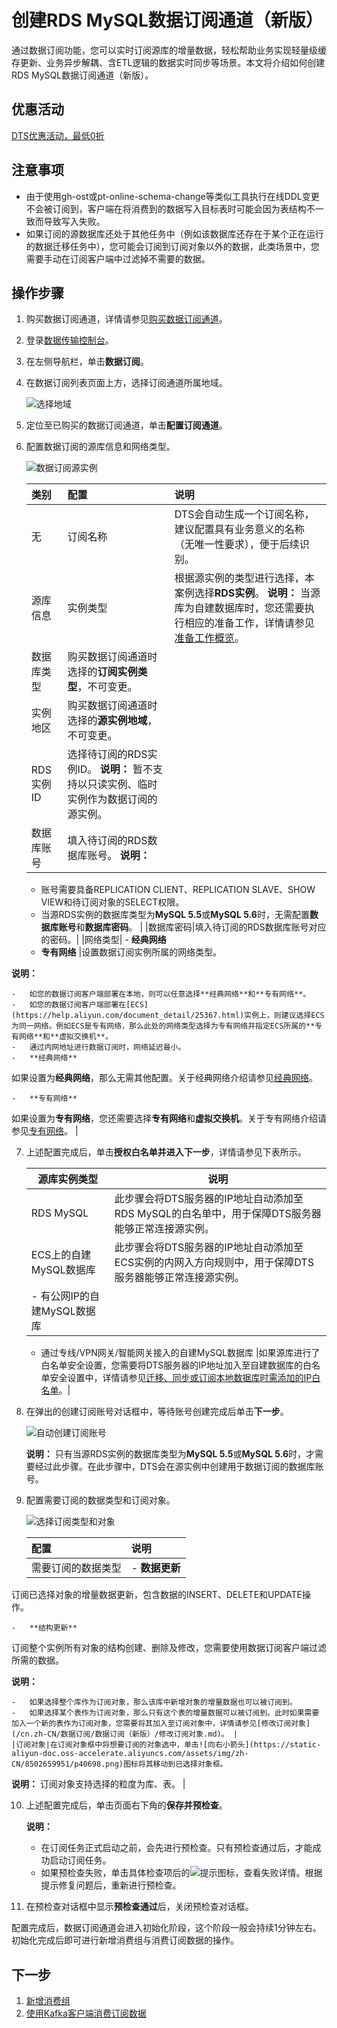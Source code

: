 # 创建RDS MySQL数据订阅通道（新版）

通过数据订阅功能，您可以实时订阅源库的增量数据，轻松帮助业务实现轻量级缓存更新、业务异步解耦、含ETL逻辑的数据实时同步等场景。本文将介绍如何创建RDS MySQL数据订阅通道（新版）。

## 优惠活动

[DTS优惠活动，最低0折](/cn.zh-CN/产品定价/产品定价.md)

## 注意事项

-   由于使用gh-ost或pt-online-schema-change等类似工具执行在线DDL变更不会被订阅到，客户端在将消费到的数据写入目标表时可能会因为表结构不一致而导致写入失败。
-   如果订阅的源数据库还处于其他任务中（例如该数据库还存在于某个正在运行的数据迁移任务中），您可能会订阅到订阅对象以外的数据，此类场景中，您需要手动在订阅客户端中过滤掉不需要的数据。

## 操作步骤

1.  购买数据订阅通道，详情请参见[购买数据订阅通道](/cn.zh-CN/快速入门/购买流程.md)。
2.  登录[数据传输控制台](https://dts.console.aliyun.com/)。
3.  在左侧导航栏，单击**数据订阅**。
4.  在数据订阅列表页面上方，选择订阅通道所属地域。

    ![选择地域](https://static-aliyun-doc.oss-accelerate.aliyuncs.com/assets/img/zh-CN/1428919951/p51699.png)

5.  定位至已购买的数据订阅通道，单击**配置订阅通道**。
6.  配置数据订阅的源库信息和网络类型。

    ![数据订阅源实例](https://static-aliyun-doc.oss-accelerate.aliyuncs.com/assets/img/zh-CN/2197248951/p48078.png)

    |类别|配置|说明|
    |:-|:-|:-|
    |无|订阅名称|DTS会自动生成一个订阅名称，建议配置具有业务意义的名称（无唯一性要求），便于后续识别。|
    |源库信息|实例类型|根据源实例的类型进行选择，本案例选择**RDS实例**。 **说明：** 当源库为自建数据库时，您还需要执行相应的准备工作，详情请参见[准备工作概览](/cn.zh-CN/准备工作/准备工作概览.md)。 |
    |数据库类型|购买数据订阅通道时选择的**订阅实例类型**，不可变更。|
    |实例地区|购买数据订阅通道时选择的**源实例地域**，不可变更。|
    |RDS实例ID|选择待订阅的RDS实例ID。 **说明：** 暂不支持以只读实例、临时实例作为数据订阅的源实例。 |
    |数据库账号|填入待订阅的RDS数据库账号。 **说明：**

    -   账号需要具备REPLICATION CLIENT、REPLICATION SLAVE、SHOW VIEW和待订阅对象的SELECT权限。
    -   当源RDS实例的数据库类型为**MySQL 5.5**或**MySQL 5.6**时，无需配置**数据库账号**和**数据库密码**。 |
    |数据库密码|填入待订阅的RDS数据库账号对应的密码。|
    |网络类型|    -   **经典网络**
    -   **专有网络**
|设置数据订阅实例所属的网络类型。

**说明：**

    -   如您的数据订阅客户端部署在本地，则可以任意选择**经典网络**和**专有网络**。
    -   如您的数据订阅客户端部署在[ECS](https://help.aliyun.com/document_detail/25367.html)实例上，则建议选择ECS为同一网络。例如ECS是专有网络，那么此处的网络类型选择为专有网络并指定ECS所属的**专有网络**和**虚拟交换机**。
    -   通过内网地址进行数据订阅时，网络延迟最小。
    -   **经典网络**

如果设置为**经典网络**，那么无需其他配置。关于经典网络介绍请参见[经典网络](https://help.aliyun.com/document_detail/61651.html#h2-url-2)。

    -   **专有网络**

如果设置为**专有网络**，您还需要选择**专有网络**和**虚拟交换机**。关于专有网络介绍请参见[专有网络](https://help.aliyun.com/document_detail/61651.html#h2-url-1)。 |

7.  上述配置完成后，单击**授权白名单并进入下一步**，详情请参见下表所示。

    |源库实例类型|说明|
    |------|--|
    |RDS MySQL|此步骤会将DTS服务器的IP地址自动添加至RDS MySQL的白名单中，用于保障DTS服务器能够正常连接源实例。|
    |ECS上的自建MySQL数据库|此步骤会将DTS服务器的IP地址自动添加至ECS实例的内网入方向规则中，用于保障DTS服务器能够正常连接源实例。|
    |    -   有公网IP的自建MySQL数据库
    -   通过专线/VPN网关/智能网关接入的自建MySQL数据库
|如果源库进行了白名单安全设置，您需要将DTS服务器的IP地址加入至自建数据库的白名单安全设置中，详情请参见[迁移、同步或订阅本地数据库时需添加的IP白名单](/cn.zh-CN/准备工作/迁移、同步或订阅本地数据库时需添加的IP白名单.md)。|

8.  在弹出的创建订阅账号对话框中，等待账号创建完成后单击**下一步**。

    ![自动创建订阅账号](https://static-aliyun-doc.oss-accelerate.aliyuncs.com/assets/img/zh-CN/2297248951/p48088.png)

    **说明：** 只有当源RDS实例的数据库类型为**MySQL 5.5**或**MySQL 5.6**时，才需要经过此步骤。在此步骤中，DTS会在源实例中创建用于数据订阅的数据库账号。

9.  配置需要订阅的数据类型和订阅对象。

    ![选择订阅类型和对象](https://static-aliyun-doc.oss-accelerate.aliyuncs.com/assets/img/zh-CN/4256539951/p48087.png)

    |配置|说明|
    |:-|:-|
    |需要订阅的数据类型|    -   **数据更新**

订阅已选择对象的增量数据更新，包含数据的INSERT、DELETE和UPDATE操作。

    -   **结构更新**

订阅整个实例所有对象的结构创建、删除及修改，您需要使用数据订阅客户端过滤所需的数据。

**说明：**

    -   如果选择整个库作为订阅对象，那么该库中新增对象的增量数据也可以被订阅到。
    -   如果选择某个表作为订阅对象，那么只有这个表的增量数据可以被订阅到。此时如果需要加入一个新的表作为订阅对象，您需要将其加入至订阅对象中，详情请参见[修改订阅对象](/cn.zh-CN/数据订阅/数据订阅（新版）/修改订阅对象.md)。 |
    |订阅对象|在订阅对象框中将想要订阅的对象选中，单击![向右小箭头](https://static-aliyun-doc.oss-accelerate.aliyuncs.com/assets/img/zh-CN/8502659951/p40698.png)图标将其移动到已选择对象框。

**说明：** 订阅对象支持选择的粒度为库、表。 |

10. 上述配置完成后，单击页面右下角的**保存并预检查**。

    **说明：**

    -   在订阅任务正式启动之前，会先进行预检查。只有预检查通过后，才能成功启动订阅任务。
    -   如果预检查失败，单击具体检查项后的![提示](https://static-aliyun-doc.oss-accelerate.aliyuncs.com/assets/img/zh-CN/8502659951/p47468.png)图标，查看失败详情。根据提示修复问题后，重新进行预检查。
11. 在预检查对话框中显示**预检查通过**后，关闭预检查对话框。

配置完成后，数据订阅通道会进入初始化阶段，这个阶段一般会持续1分钟左右。初始化完成后即可进行新增消费组与消费订阅数据的操作。

## 下一步

1.  [新增消费组](/cn.zh-CN/数据订阅/数据订阅（新版）/新增消费组.md)
2.  [使用Kafka客户端消费订阅数据](/cn.zh-CN/数据订阅/数据订阅（新版）/使用Kafka客户端消费订阅数据.md)

